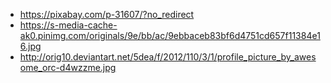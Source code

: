 * https://pixabay.com/p-31607/?no_redirect
* https://s-media-cache-ak0.pinimg.com/originals/9e/bb/ac/9ebbaceb83bf6d4751cd657f11384e16.jpg
* http://orig10.deviantart.net/5dea/f/2012/110/3/1/profile_picture_by_awesome_orc-d4wzzme.jpg
